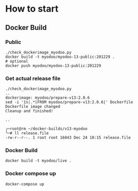 # How to start

## Docker Build

### Public
``` shell
./check_dockerimage_myodoo.py
docker build -t myodoo/myodoo-13-public:201229 .
# optional
docker push myodoo/myodoo-13-public:201229
```

### Get actual release file
``` shell
./check_dockerimage_myodoo.py
..
dockerimage: myodoo/prepare-v13:2.0.6
sed -i '1s|.*|FROM myodoo/prepare-v13:2.0.6|' Dockerfile
Dockerfile image changed
Cleanup and finished!

..

╭─root@rm ~/docker-builds/v13-myodoo 
╰─# ll release.file
-rw-r--r--. 1 root root 16843 Dec 24 10:15 release.file
``` 

### Docker Build
``` shell
docker build -t myodoo/live .
```

### Docker compose up
``` shell
docker-compose up
```
